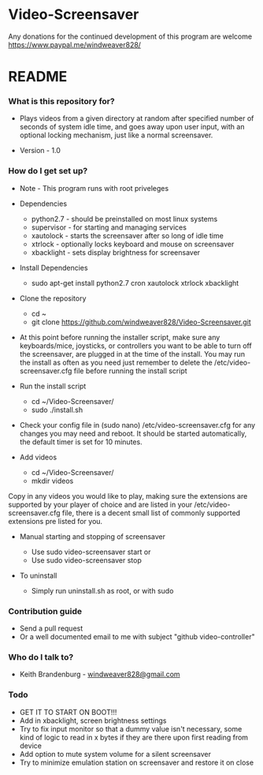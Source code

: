 # Video-Screensaver


Any donations for the continued development of this program are welcome
https://www.paypal.me/windweaver828/

# README #

### What is this repository for? ###

* Plays videos from a given directory at random after specified number of seconds of system idle time, and goes away upon user input, with an optional locking mechanism, just like a normal screensaver.

* Version - 1.0

### How do I get set up? ###

- Note - This program runs with root priveleges
* Dependencies
    - python2.7 - should be preinstalled on most linux systems
    - supervisor - for starting and managing services
    - xautolock - starts the screensaver after so long of idle time
    - xtrlock - optionally locks keyboard and mouse on screensaver
    - xbacklight - sets display brightness for screensaver

* Install Dependencies
    - sudo apt-get install python2.7 cron xautolock xtrlock xbacklight

* Clone the repository
    - cd ~
    - git clone https://github.com/windweaver828/Video-Screensaver.git

* At this point before running the installer script, make sure any keyboards/mice, joysticks, or controllers you want to be able to turn off the screensaver, are plugged in at the time of the install. You may run the install as often as you need just remember to delete the /etc/video-screensaver.cfg file before running the install script
* Run the install script
    - cd ~/Video-Screensaver/
    - sudo ./install.sh

* Check your config file in (sudo nano) /etc/video-screensaver.cfg for any changes you may need and reboot. It should be started automatically, the default timer is set for 10 minutes.

* Add videos
    - cd ~/Video-Screensaver/
    - mkdir videos

Copy in any videos you would like to play, making sure the extensions are supported by your player of choice and are listed in your /etc/video-screensaver.cfg file, there is a decent small list of commonly supported extensions pre listed for you.

* Manual starting and stopping of screensaver
    - Use sudo video-screensaver start
    or
    - Use sudo video-screensaver stop

* To uninstall
    - Simply run uninstall.sh as root, or with sudo
### Contribution guide

* Send a pull request
* Or a well documented email to me with subject "github video-controller"

### Who do I talk to? ###

* Keith Brandenburg - windweaver828@gmail.com

### Todo ###
* GET IT TO START ON BOOT!!!
* Add in xbacklight, screen brightness settings
* Try to fix input monitor so that a dummy value isn't necessary, some kind of logic to read in x bytes if they are there upon first reading from device
* Add option to mute system volume for a silent screensaver
* Try to minimize emulation station on screensaver and restore it on close

